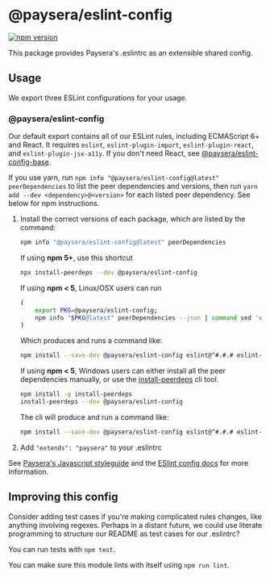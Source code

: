 # @paysera/eslint-config

[![npm version](https://badge.fury.io/js/%40paysera%2Feslint-config.svg)](http://badge.fury.io/js/%40paysera%2Feslint-config)

This package provides Paysera's .eslintrc as an extensible shared config.

## Usage

We export three ESLint configurations for your usage.

### @paysera/eslint-config

Our default export contains all of our ESLint rules, including ECMAScript 6+ and React. It requires `eslint`, `eslint-plugin-import`, `eslint-plugin-react`, and `eslint-plugin-jsx-a11y`. If you don't need React, see [@paysera/eslint-config-base](https://npmjs.com/@paysera/eslint-config-base).

If you use yarn, run `npm info "@paysera/eslint-config@latest" peerDependencies` to list the peer dependencies and versions, then run `yarn add --dev <dependency>@<version>` for each listed peer dependency. See below for npm instructions.

1. Install the correct versions of each package, which are listed by the command:

    ```sh
    npm info "@paysera/eslint-config@latest" peerDependencies
    ```

    If using **npm 5+**, use this shortcut

    ```sh
    npx install-peerdeps --dev @paysera/eslint-config
    ```

    If using **npm < 5**, Linux/OSX users can run

    ```sh
    (
        export PKG=@paysera/eslint-config;
        npm info "$PKG@latest" peerDependencies --json | command sed 's/[\{\},]//g ; s/: /@/g' | xargs npm install --save-dev "$PKG@latest"
    )
    ```

    Which produces and runs a command like:

    ```sh
    npm install --save-dev @paysera/eslint-config eslint@^#.#.# eslint-plugin-jsx-a11y@^#.#.# eslint-plugin-import@^#.#.# eslint-plugin-react@^#.#.#
    ```

    If using **npm < 5**, Windows users can either install all the peer dependencies manually, or use the [install-peerdeps](https://github.com/nathanhleung/install-peerdeps) cli tool.

    ```sh
    npm install -g install-peerdeps
    install-peerdeps --dev @paysera/eslint-config
    ```
    The cli will produce and run a command like:

    ```sh
    npm install --save-dev @paysera/eslint-config eslint@^#.#.# eslint-plugin-jsx-a11y@^#.#.# eslint-plugin-import@^#.#.# eslint-plugin-react@^#.#.#
    ```

2. Add `"extends": "paysera"` to your .eslintrc

See [Paysera's Javascript styleguide](https://github.com/paysera/js-style-guide) and
the [ESlint config docs](https://eslint.org/docs/user-guide/configuring#extending-configuration-files)
for more information.

## Improving this config

Consider adding test cases if you're making complicated rules changes, like anything involving regexes. Perhaps in a distant future, we could use literate programming to structure our README as test cases for our .eslintrc?

You can run tests with `npm test`.

You can make sure this module lints with itself using `npm run lint`.
